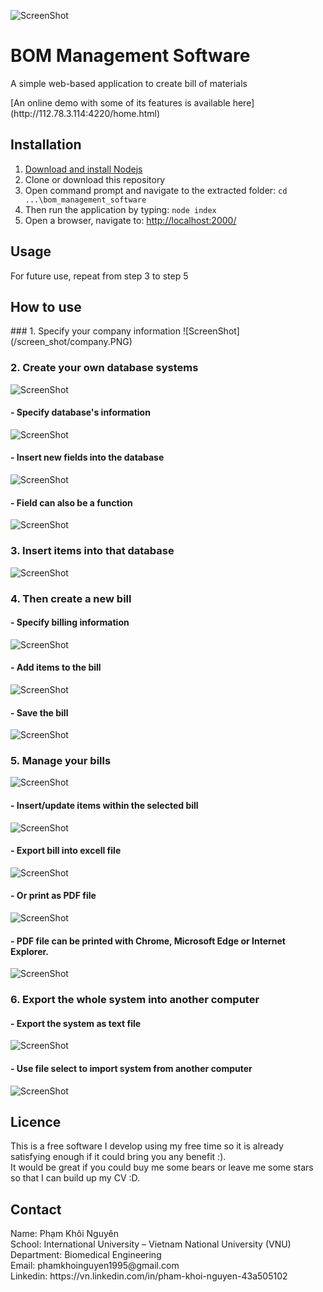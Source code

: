 ![ScreenShot](/screen_shot/dash.PNG)
<h1>BOM Management Software</h1>
<p>A simple web-based application to create bill of materials</p>
[An online demo with some of its features is available here](http://112.78.3.114:4220/home.html)
<h2>Installation</h2>

1. [Download and install Nodejs](https://nodejs.org/en/)
2. Clone or download this repository
3. Open command prompt and navigate to the extracted folder: `cd ...\bom_management_software`
4. Then run the application by typing: `node index`
5. Open a browser, navigate to: [http://localhost:2000/](http://localhost:2000/)

<h2>Usage</h2>
<p>For future use, repeat from step 3 to step 5</p>
<h2>How to use</h2>
### 1. Specify your company information
![ScreenShot](/screen_shot/company.PNG)

### 2. Create your own database systems
![ScreenShot](/screen_shot/database.PNG)
#### - Specify database's information
![ScreenShot](/screen_shot/dbinfo.PNG)
#### - Insert new fields into the database
![ScreenShot](/screen_shot/dbfield.PNG)
#### - Field can also be a function
![ScreenShot](/screen_shot/function.PNG)

### 3. Insert items into that database
![ScreenShot](/screen_shot/item.PNG)

### 4. Then create a new bill
#### - Specify billing information
![ScreenShot](/screen_shot/billinfo.PNG)
#### - Add items to the bill
![ScreenShot](/screen_shot/insertitem.PNG)
#### - Save the bill
![ScreenShot](/screen_shot/project.PNG)

### 5. Manage your bills
![ScreenShot](/screen_shot/dash.PNG)
#### - Insert/update items within the selected bill
![ScreenShot](/screen_shot/updatebill.PNG)
#### - Export bill into excell file
![ScreenShot](/screen_shot/excell.PNG)
#### - Or print as PDF file
![ScreenShot](/screen_shot/print.PNG)
#### - PDF file can be printed with Chrome, Microsoft Edge or Internet Explorer.
![ScreenShot](/screen_shot/pdf.PNG)

### 6. Export the whole system into another computer
#### - Export the system as text file
![ScreenShot](/screen_shot/savetext.PNG)
#### - Use file select to import system from another computer
![ScreenShot](/screen_shot/select.PNG)

<h2>Licence</h2>
This is a free software I develop using my free time so it is already satisfying enough if it could bring you any benefit :).<br/>
It would be great if you could buy me some bears or leave me some stars so that I can build up my CV :D.

<h2>Contact</h2>
Name:  Phạm Khôi Nguyên<br/>
School:  International University – Vietnam National University (VNU)<br/>
Department:  Biomedical Engineering<br/>
Email: phamkhoinguyen1995@gmail.com<br/>
Linkedin: https://vn.linkedin.com/in/pham-khoi-nguyen-43a505102<br/>
